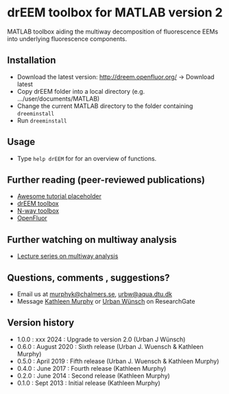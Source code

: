 # drEEM toolbox for MATLAB version 2
MATLAB toolbox aiding the multiway decomposition of fluorescence EEMs into underlying fluorescence components.

## Installation
- Download the latest version: http://dreem.openfluor.org/ -> Download latest
- Copy drEEM folder into a local directory (e.g. .../user/documents/MATLAB)
- Change the current MATLAB directory to the folder containing `dreeminstall`
- Run `dreeminstall`

## Usage
- Type `help drEEM` for for an overview of functions.

## Further reading (peer-reviewed publications)
- [Awesome tutorial placeholder]()
- [drEEM toolbox](https://doi.org/10.1039/c3ay41160e)
- [N-way toolbox](https://doi.org/10.1016/S0169-7439(00)00071-X)
- [OpenFluor](https://doi.org/10.1039/C3AY41935E)

## Further watching on multiway analysis
- [Lecture series on multiway analysis](https://www.youtube.com/watch?v=_gIb6PzBEc4&list=PL4L59zaizb3E-Pgp-f90iKHdQQi15JJoL)

## Questions, comments , suggestions?
- Email us at murphyk@chalmers.se, urbw@aqua.dtu.dk
- Message [Kathleen Murphy](https://www.researchgate.net/profile/Kathleen_Murphy15) or [Urban Wünsch](https://www.researchgate.net/profile/Urban_Wuensch) on ResearchGate

## Version history
- 1.0.0 : xxx    2024 : Upgrade to version 2.0 (Urban J Wünsch)
- 0.6.0 : August 2020 : Sixth release (Urban J. Wuensch & Kathleen Murphy)
- 0.5.0 : April  2019 : Fifth release (Urban J. Wuensch & Kathleen Murphy)
- 0.4.0 : June   2017 : Fourth release (Kathleen Murphy)
- 0.2.0 : June   2014 : Second release (Kathleen Murphy)
- 0.1.0 : Sept   2013 : Initial release (Kathleen Murphy)